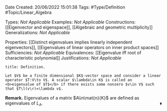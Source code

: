<div class="topSpace"></div>

Date Created: 20/06/2022 15:01:38
Tags: #Type/Definition #Topic/Linear_Algebra

Types: <i>Not Applicable</i>
Examples: <i>Not Applicable</i>
Constructions: [[Eigenvector and eigenspace]], [[Algebraic and geometric multiplicity]]
Generalizations: <i>Not Applicable</i>

Properties: [[Distinct eigenvalues implies linearly independent eigenvectors]], [[Eigenvalues of linear operators on inner product spaces]]
Sufficiencies: <i>Not Applicable</i>
Equivalences: [[Eigenvalue iff root of characteristic polynomial]]
Justifications: <i>Not Applicable</i>

``` ad-Definition
title: Definition.

Let $V$ be a finite dimensional $K$-vector space and consider a linear operator $T:V\to V$. A scalar $\lambda\in K$ is called an <b>eigenvalue of $T$</b> if there exists some nonzero $v\in V$ such that $T\l(v\r)=\lambda v$.

```

<b>Remark.</b> Eigenvalues of a matrix $A\in\mat{n}{K}$ are defined as eigenvalues of $L_A$.<span style="float:right;">$\blacklozenge$</span>
